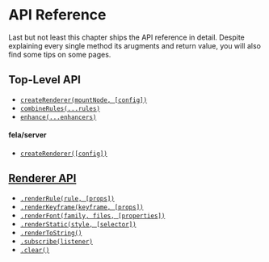 # API Reference

Last but not least this chapter ships the API reference in detail. Despite explaining every single method its arugments and return value, you will also find some tips on some pages.

## Top-Level API
* [`createRenderer(mountNode, [config])`](api/createRenderer.md)
* [`combineRules(...rules)`](api/combineRules.md)
* [`enhance(...enhancers)`](api/enhance.md)

#### fela/server
* [`createRenderer([config])`](api/createRenderer.md)

## [Renderer API](api/Renderer.md)
* [`.renderRule(rule, [props])`](api/Renderer.md#renderrulerule--props)
* [`.renderKeyframe(keyframe, [props])`](api/Renderer.md#renderkeyframe--props)
* [`.renderFont(family, files, [properties])`](api/Renderer.md#renderfontfamily-files--properties)
* [`.renderStatic(style, [selector])`](api/Renderer.md#renderstaticstyle--reference)
* [`.renderToString()`](api/Renderer.md#rendertostring)
* [`.subscribe(listener)`](api/Renderer.md#subscribelistener)
* [`.clear()`](api/Renderer.md#clear)
